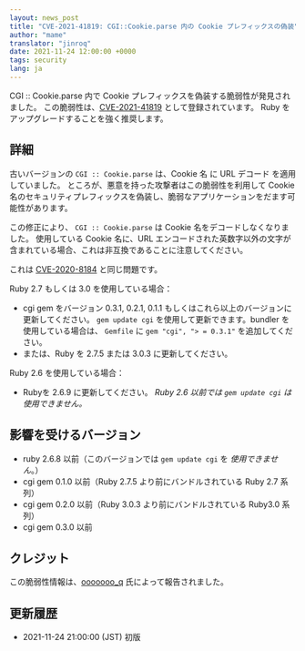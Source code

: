 ```yaml
---
layout: news_post
title: "CVE-2021-41819: CGI::Cookie.parse 内の Cookie プレフィックスの偽装"
author: "mame"
translator: "jinroq"
date: 2021-11-24 12:00:00 +0000
tags: security
lang: ja
---
```


CGI :: Cookie.parse 内で Cookie プレフィックスを偽装する脆弱性が発見されました。
この脆弱性は、[CVE-2021-41819](https://nvd.nist.gov/vuln/detail/CVE-2021-41819) として登録されています。
Ruby をアップグレードすることを強く推奨します。

## 詳細

古いバージョンの `CGI :: Cookie.parse` は、Cookie 名 に URL デコード を適用していました。
ところが、悪意を持った攻撃者はこの脆弱性を利用して Cookie 名のセキュリティプレフィックスを偽装し、脆弱なアプリケーションをだます可能性があります。

この修正により、 `CGI :: Cookie.parse` は Cookie 名をデコードしなくなりました。
使用している Cookie 名に、URL エンコードされた英数字以外の文字が含まれている場合、これは非互換であることに注意してください。

これは [CVE-2020-8184](https://nvd.nist.gov/vuln/detail/CVE-2020-8184) と同じ問題です。

Ruby 2.7 もしくは 3.0 を使用している場合：

* cgi gem をバージョン 0.3.1, 0.2.1, 0.1.1 もしくはこれら以上のバージョンに更新してください。 `gem update cgi` を使用して更新できます。bundler を使用している場合は、 `Gemfile` に `gem "cgi", "> = 0.3.1"` を追加してください。
* または、Ruby を 2.7.5 または 3.0.3 に更新してください。

Ruby 2.6 を使用している場合：

* Rubyを 2.6.9 に更新してください。 *Ruby 2.6 以前では `gem update cgi` は使用できません。*

## 影響を受けるバージョン

* ruby​​ 2.6.8 以前（このバージョンでは `gem update cgi` を *使用できません*。）
* cgi gem 0.1.0 以前（Ruby 2.7.5 より前にバンドルされている Ruby 2.7 系列）
* cgi gem 0.2.0 以前（Ruby 3.0.3 より前にバンドルされている Ruby3.0 系列）
* cgi gem 0.3.0 以前

## クレジット

この脆弱性情報は、[ooooooo_q](https://hackerone.com/ooooooo_q) 氏によって報告されました。

## 更新履歴

* 2021-11-24 21:00:00 (JST) 初版
